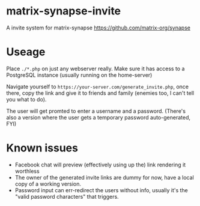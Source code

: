 # matrix-synapse-invite
A invite system for matrix-synapse https://github.com/matrix-org/synapse

# Useage
Place `./*.php` on just any webserver really.
Make sure it has access to a PostgreSQL instance (usually running on the home-server)

Navigate yourself to `https://your-server.com/generate_invite.php`,
once there, copy the link and give it to friends and family (enemies too, I can't tell you what to do).

The user will get promted to enter a username and a password.
(There's also a version where the user gets a temporary password auto-generated, FYI)

# Known issues
* Facebook chat will preview (effectively using up the) link rendering it worthless
* The owner of the generated invite links are dummy for now, have a local copy of a working version.
* Password input can err-redirect the users without info, usually it's the "valid password characters" that triggers.
